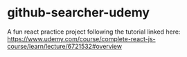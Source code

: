 # github-searcher-udemy
A fun react practice project following the tutorial linked here: https://www.udemy.com/course/complete-react-js-course/learn/lecture/6721532#overview
